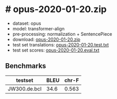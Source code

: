 # # opus-2020-01-20.zip

* dataset: opus
* model: transformer-align
* pre-processing: normalization + SentencePiece
* download: [opus-2020-01-20.zip](https://object.pouta.csc.fi/OPUS-MT-models/de-bcl/opus-2020-01-20.zip)
* test set translations: [opus-2020-01-20.test.txt](https://object.pouta.csc.fi/OPUS-MT-models/de-bcl/opus-2020-01-20.test.txt)
* test set scores: [opus-2020-01-20.eval.txt](https://object.pouta.csc.fi/OPUS-MT-models/de-bcl/opus-2020-01-20.eval.txt)

## Benchmarks

| testset               | BLEU  | chr-F |
|-----------------------|-------|-------|
| JW300.de.bcl 	| 34.6 	| 0.563 |

